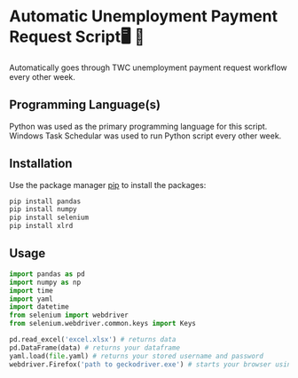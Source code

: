# Automatic Unemployment Payment Request Script:desktop_computer: :briefcase:
 Automatically goes through TWC unemployment payment request workflow every other week.
 
## Programming Language(s)

Python was used as the primary programming language for this script.
Windows Task Schedular was used to run Python script every other week.


## Installation

Use the package manager [pip](https://pip.pypa.io/en/stable/) to install the packages:

```bash
pip install pandas
pip install numpy
pip install selenium
pip install xlrd
```

## Usage

```python
import pandas as pd
import numpy as np
import time
import yaml
import datetime
from selenium import webdriver
from selenium.webdriver.common.keys import Keys

pd.read_excel('excel.xlsx') # returns data
pd.DataFrame(data) # returns your dataframe
yaml.load(file.yaml) # returns your stored username and password
webdriver.Firefox('path to geckodriver.exe') # starts your browser using geckodriver.exe
```
